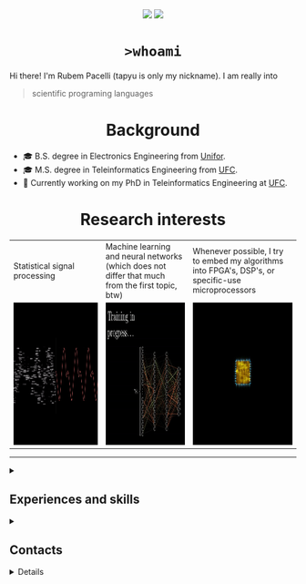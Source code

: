 <!--
**tapyu/tapyu** is a ✨ _special_ ✨ repository because its `README.md` (this file) appears on your GitHub profile.

That is what I'm using to make the this Markdown:

- Shelds.io: https://github.com/badges/shields
- github-readme-stats: https://github.com/anuraghazra/github-readme-stats
- How To Create An Amazing Profile ReadMe With GitHub Actions -> https://www.youtube.com/watch?v=ECuqb5Tv9qI
- How To Use Github's New Personal README and Wakatime: https://www.youtube.com/watch?v=jazcHIaitfE
- awesome-github-profile-readme: https://github.com/abhisheknaiidu/awesome-github-profile-readme

ABOUT DEPLOYING YOUR OWN VERCEL INSTANCE
1 -> https://github.com/anuraghazra/github-readme-stats#deploy-on-your-own-vercel-instance
2 ->https://www.youtube.com/watch?v=n6d4KHSKqGk&t=107s
3 -> https://github.com/tapyu/github-readme-stats/blob/master/vercel.json
4 -> https://vercel.com/docs/cli#project-configuration
5 -> https://github.com/abhisheknaiidu/awesome-github-profile-readme

-->

<p align='center'>
    <img align='center' src="https://img.shields.io/github/followers/tapyu?style=social">
    <img align='center' src="https://visitor-badge.glitch.me/badge?page_id=tapyu.visitor-badge">
</p>

<h1 align="center"><code>>whoami</code> </h2>
Hi there! I'm Rubem Pacelli (tapyu is only my nickname). I am really into
<blockquote>
    scientific programing languages
</blockquote>
<h1 align="center">Background</h2>
<ul>
  <li>🎓 B.S. degree in Electronics Engineering from <a href="https://unifor.br/">Unifor</a>.</li>
  <li>🎓 M.S. degree in Teleinformatics Engineering from <a href="http://www.ufc.br/">UFC</a>.</li>
  <li>🔬 Currently working on my PhD in Teleinformatics Engineering at <a href="http://www.ufc.br/">UFC</a>.</li>
</ul>
<h1 align="center">Research interests</h2>
<table>
  <tr>
    <td width="350">Statistical signal processing</td>
     <td width="350">Machine learning and neural networks (which does not differ that much from the first topic, btw)</td>
     <td width="350">Whenever possible, I try to embed my algorithms into FPGA's, DSP's, or specific-use microprocessors</td>
  </tr>
  <tr>
    <td valign="top" align="center"><img height="250" width="250" src="figs/signal.gif"></td>
    <td valign="middle" align="center"><img height="250" width="375" src="figs/test.gif"></td>
    <td valign="top" align="center"><img height="250" width="250" src="figs/microprocessor.gif"></td>
  </tr>
 </table>
<hr>
<details>
    <summary><h2>Experiences and skills </h2></summary>
    <ul>
        <li> :man_technologist: 💻 Programing (or hardware description) Languages I've had contact with:
        <table>
            <td align="center" width="96">
                <a href="https://en.wikipedia.org/wiki/C_(programming_language)">
                    <img alt="c" height="40" src="figs/c_colorful.svg" />
                </a>
                <br>C
            </td>
            <td align="center" width="96">
                <a href="https://en.wikipedia.org/wiki/C%2B%2B">
                    <img alt="cpp" height="40" src="figs/cpp_colorful.svg" />
                </a>
                <br>C++
            </td>
            <td align="center" width="96">
                <a href="https://en.wikipedia.org/wiki/Java_(programming_language)">
                    <img alt="java" height="40" src="figs/java_colorful.svg" />
                </a>
                <br>Java
            </td>
            <td align="center" width="96">
                <a href="https://www.python.org/">
                    <img alt="python" height="40" src="figs/python_colorful.svg" />
                </a>
                <br>Python
            </td>
            <td align="center" width="96">
                <a href="https://en.wikipedia.org/wiki/Shell_script">
                    <img alt="Unix shell scripting" height="40" src="figs/utilities-x-terminal.svg"/>
                </a>
                <br>Shell scripting
            </td>
            <td align="center" width="96">
                <a href="https://en.wikipedia.org/wiki/Assembly_language">
                    <img alt="assembly" height="40" src="figs/assembly.png" />
                </a>
                <br>Assembly
            </td>
            <td align="center" width="96">
                <a href="https://en.wikipedia.org/wiki/VHDL">
                    <img alt="VHDL" height="40" src="figs/VHDL.jfif" />
                </a>
                <br>VHDL
            </td>
            <td align="center" width="96">
                <a href="https://www.mathworks.com/products/matlab.html">
                    <img alt="matlab" height="40" src="figs/icons8-matlab.svg" />
                </a>
                <br>Matlab
            </td>
        </table></li>
        <li> 🛠 Tools
        <table>
            <tr>
              <td align="center" width="96">
                  <a href="https://neovim.io/">
                      <img alt="neovim" height="40" src="figs/neovim.svg" />
                  </a>
                  <br>Neovim
              </td>
              <td align="center" width="96">
                  <a href="https://code.visualstudio.com/">
                      <img alt="visual studio code" height="40" src="figs/vscode_colorful.svg" />
                  </a>
                  <br>vscode
              </td>
              <td align="center" width="96">
                  <a href="https://www.linux.org/">
                      <img alt="linux" height="40" src="figs/linux_colorful.svg"  />
                  </a>
                  <br>Linux
              </td>
              <td align="center" width="96">
                  <a href="https://www.latex-project.org/">
                      <img alt="latex" height="40" src="figs/icons8-latex.svg" />
                  </a>
                  <br>Latex
              </td>
              <td align="center" width="96">
                  <a href="https://git-scm.com/">
                      <img alt="git" height="40" src="figs/git.svg" />
                  </a>
                  <br>Git
              </td>
            </tr>
        </table></li>
        <li> 👅 Natural Languages
        <ul>
            <li> :brazil: Portuguese: Native speaker </li>
            <li> :us: English: Professional proficiency </li>
            <li> :fr: French: Elementary knowledge </li>
        </ul></li>
        <li> 🎾 Hobbies
        <ul>
            <li> I am an entusiast of the maker culture, DIY and <a href="https://www.oshwa.org/about/">Open Source Hardware (OSH)</a> moviment. </li>
            <li> Linux ricing, and Unix shell scripts to automate everything on Linux 🐧. </li>
            <li> Gym and having a real life 🙃 🏋️ </li>
        </ul></li>
    </ul>
</details>
<details>
    <summary><h2>Contacts</h2></summary>
    <h3>Professional</h3>
    <ul>
        <li><a href="mailto:rubem.engenharia@gmail.com">
            <img align="left" alt="rubem email" height="25" width="32px" src="figs/email_blue.svg" /></li>
        <li><a href="http://lattes.cnpq.br/0717252455115225">
            <img align="left" alt="rubem lattes" height="30" src="figs/lattes.png" /></li>
        <li><a href="https://scholar.google.com.br/citations?user=Kj6Gzs4AAAAJ&hl=pt-BR&oi=sra">
            <img align="left" alt="rubem scholar" height="30" src="figs/google_schola_colorful.svg" /></li>
        <li><a href="https://www.linkedin.com/in/rubem-pacelli/">
            <img align="left" alt="rubem linkedin" height="30" src="figs/linkedin_colorful.svg" /></li>
        <li><a href="https://orcid.org/0000-0001-5933-8565">
            <img align="left" alt="rubem orcid" height="30" src="figs/orcid.svg" /></li>
        <li><a href="https://github.com/tapyu/tapyu/blob/master/cv/Latex/cv.pdf">
            <img align="left" alt="rubem cv" height="30" src="figs/curriculum-vitae_blue.svg" /></li>
    </ul>
    <br>
    <h3>Social</h3>
    <ul>
        <li><a href="https://raw.githubusercontent.com/tapyu/tapyu/master/figs/pepe.jpg">
            <img align="left" alt="rubem site" height="30" src="figs/internet_colorful.svg" />
        <li><a href="https://www.youtube.com/channel/UCn1nfBWKVmvPvTsAH5Agf6Q">
            <img align="left" alt="rubem youtube" height="30" src="figs/youtube_colorful.svg" />
        <li><a href="https://www.instagram.com/rubempacelli/">
            <img align="left" alt="rubem instagra" height="30" src="figs/instagram_colorful.svg" />
        <li><a href="https://gitlab.com/tapyu">
            <img align="left" alt="rubem gitlab" height="30" src="figs/gitlab.svg" />
        <li><a href="https://wakatime.com/@24ca7482-495c-4cc3-bd12-e60bd547d672">
            <img align="left" alt="wakatime" height="30" src="figs/wakatime.svg" />
    </ul>
    <br>
</details>
<details>
    <summary><h2>Some nice statistics</h2></summary>
    <h3>GitHub Performance</h3>
    <table>
        <tr>
            <td> <img src="https://github-readme-stats-xi-six-31.vercel.app/api?username=tapyu&show_icons=true&count_private=true&hide_title=true&line_height=33&theme=react&border=61dafb&hide_border=true" /> </td>
            <td> <img src="https://github-readme-stats-xi-six-31.vercel.app/api/top-langs/?username=tapyu&hide=jupyter%20notebook,html,stata,mathematica,standard%20ml,postscript,tex&count_private=true&title_color=61dafb&text_color=ffffff&icon_color=61dafb&bg_color=20232a&layout=compact&border_color=61dafb&hide_border=true" /> </td>
        </tr>
    </table>
    <img src="https://activity-graph.herokuapp.com/graph?username=tapyu&theme=react-dark&bg_color=20232a&hide_border=true" width="100%"/>

### Wakatime stats
<!--START_SECTION:waka-->
![Code Time](http://img.shields.io/badge/Code%20Time-116%20hrs%209%20mins-blue)

**🐱 My GitHub Data** 

> 🏆 282 Contributions in the Year 2022
 > 
> 📦 727.6 kB Used in GitHub's Storage 
 > 
> 🚫 Not Opted to Hire
 > 
> 📜 28 Public Repositories 
 > 
> 🔑 3 Private Repositories  
 > 
**I'm a Night 🦉** 

```text
🌞 Morning    55 commits     ███░░░░░░░░░░░░░░░░░░░░░░   14.44% 
🌆 Daytime    94 commits     ██████░░░░░░░░░░░░░░░░░░░   24.67% 
🌃 Evening    121 commits    ████████░░░░░░░░░░░░░░░░░   31.76% 
🌙 Night      111 commits    ███████░░░░░░░░░░░░░░░░░░   29.13%

```
📅 **I'm Most Productive on Wednesday** 

```text
Monday       60 commits     ████░░░░░░░░░░░░░░░░░░░░░   15.75% 
Tuesday      62 commits     ████░░░░░░░░░░░░░░░░░░░░░   16.27% 
Wednesday    63 commits     ████░░░░░░░░░░░░░░░░░░░░░   16.54% 
Thursday     63 commits     ████░░░░░░░░░░░░░░░░░░░░░   16.54% 
Friday       50 commits     ███░░░░░░░░░░░░░░░░░░░░░░   13.12% 
Saturday     34 commits     ██░░░░░░░░░░░░░░░░░░░░░░░   8.92% 
Sunday       49 commits     ███░░░░░░░░░░░░░░░░░░░░░░   12.86%

```


📊 **This Week I Spent My Time On** 

```text
💬 Programming Languages: 
Bash                     2 hrs 32 mins       ███████████████████████░░   92.67% 
Other                    9 mins              █░░░░░░░░░░░░░░░░░░░░░░░░   5.91% 
Markdown                 2 mins              ░░░░░░░░░░░░░░░░░░░░░░░░░   1.42% 
TeX                      0 secs              ░░░░░░░░░░░░░░░░░░░░░░░░░   0.01% 
BibTeX                   0 secs              ░░░░░░░░░░░░░░░░░░░░░░░░░   0.0%

🔥 Editors: 
Neovim                   2 hrs 44 mins       █████████████████████████   99.99% 
VS Code                  0 secs              ░░░░░░░░░░░░░░░░░░░░░░░░░   0.01%

🐱‍💻 Projects: 
dotfiles                 2 hrs 32 mins       ███████████████████████░░   92.67% 
Unknown Project          9 mins              █░░░░░░░░░░░░░░░░░░░░░░░░   5.91% 
tapyu                    2 mins              ░░░░░░░░░░░░░░░░░░░░░░░░░   1.42% 
phd                      0 secs              ░░░░░░░░░░░░░░░░░░░░░░░░░   0.01% 
master                   0 secs              ░░░░░░░░░░░░░░░░░░░░░░░░░   0.0%

💻 Operating System: 
Linux                    2 hrs 44 mins       █████████████████████████   100.0%

```


 Last Updated on 20/05/2022 18:48:16 UTC
<!--END_SECTION:waka-->

### Recent GitHub Activity
<!--START_SECTION:activity-->
1. 💪 Opened PR [#823](https://github.com/abhisheknaiidu/awesome-github-profile-readme/pull/823) in [abhisheknaiidu/awesome-github-profile-readme](https://github.com/abhisheknaiidu/awesome-github-profile-readme)
2. 🗣 Commented on [#208](https://github.com/anmol098/waka-readme-stats/issues/208) in [anmol098/waka-readme-stats](https://github.com/anmol098/waka-readme-stats)
3. 🗣 Commented on [#391](https://github.com/rockerBOO/awesome-neovim/issues/391) in [rockerBOO/awesome-neovim](https://github.com/rockerBOO/awesome-neovim)
4. 🗣 Commented on [#391](https://github.com/rockerBOO/awesome-neovim/issues/391) in [rockerBOO/awesome-neovim](https://github.com/rockerBOO/awesome-neovim)
5. 🗣 Commented on [#391](https://github.com/rockerBOO/awesome-neovim/issues/391) in [rockerBOO/awesome-neovim](https://github.com/rockerBOO/awesome-neovim)
<!--END_SECTION:activity-->

### Latest Youtube Video 📺
<!-- YOUTUBE:START -->
- [How to easily install Matlab R2021a on Linux [cracked]](https://www.youtube.com/watch?v=JwbRAFYCyuU)
- [Anki+Clac: The best workflow to increase your English vocabulary](https://www.youtube.com/watch?v=9XNqNNM2AhI)
- [All-digital AFSK modem with Viterbi detection for TT&amp;C CubeSat transceiver - Portuguese audio](https://www.youtube.com/watch?v=FN3arSivyLI)
- [How to change the theme of MATLAB](https://www.youtube.com/watch?v=-ZjhzlEbLko)
<!-- YOUTUBE:END -->
</details>
